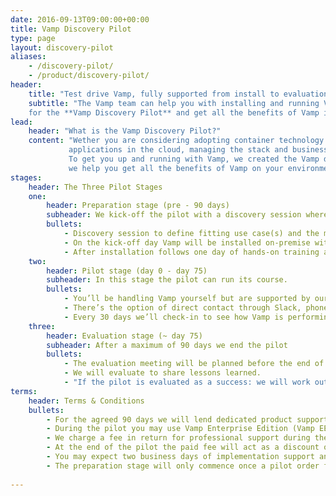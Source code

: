 ```yaml
---
date: 2016-09-13T09:00:00+00:00
title: Vamp Discovery Pilot
type: page
layout: discovery-pilot
aliases:
    - /discovery-pilot/
    - /product/discovery-pilot/    
header:
    title: "Test drive Vamp, fully supported from install to evaluation"
    subtitle: "The Vamp team can help you with installing and running Vamp in your on-prem or cloud based environment. Sign up
    for the **Vamp Discovery Pilot** and get all the benefits of Vamp in record time."
lead:
    header: "What is the Vamp Discovery Pilot?"
    content: "Wether you are considering adopting container technology or already deploy multiple daily releases of your containerised 
             applications in the cloud, managing the stack and business expectations present daunting challenges. Vamp overcomes these challenges. 
             To get you up and running with Vamp, we created the Vamp discovery pilot program: a guided, 90 day hands-on program where 
             we help you get all the benefits of Vamp on your environment and infrastructure."
stages:    
    header: The Three Pilot Stages
    one:
        header: Preparation stage (pre - 90 days)
        subheader: We kick-off the pilot with a discovery session where we jointly define the use cases for Vamp that most benefit your operation.
        bullets:
            - Discovery session to define fitting use case(s) and the measures of success.
            - On the kick-off day Vamp will be installed on-premise with an Unlimited use Vamp Enterprise edition.
            - After installation follows one day of hands-on training and testing of Vamp. This is also supported remotely by a Vamp consultant.
    two:
        header: Pilot stage (day 0 - day 75)
        subheader: In this stage the pilot can run its course.                                      
        bullets:
            - You’ll be handling Vamp yourself but are supported by our engineers.  
            - There’s the option of direct contact through Slack, phone or email with the Vamp engineer.
            - Every 30 days we’ll check-in to see how Vamp is performing and if we’re on track to achieve success.
    three:
        header: Evaluation stage (~ day 75)
        subheader: After a maximum of 90 days we end the pilot
        bullets:
            - The evaluation meeting will be planned before the end of the pilot (typically around day 75).
            - We will evaluate to share lessons learned.
            - "If the pilot is evaluated as a success: we will work out a commercial model for after the pilot."
terms:
    header: Terms & Conditions
    bullets:  
        - For the agreed 90 days we will lend dedicated product support during business hours to help solve Vamp related problems and provide dedicated support.
        - During the pilot you may use Vamp Enterprise Edition (Vamp EE) on an unlimited amount of vCPU’s.
        - We charge a fee in return for professional support during the 90 days and the limitless use of Vamp Enterprise Edition.       
        - At the end of the pilot the paid fee will act as a discount on your license purchase if you decide to purchase Vamp within 30 days after the pilot ends and commit to a 12 month contract.
        - You may expect two business days of implementation support and one business day of training effort.
        - The preparation stage will only commence once a pilot order form is signed and received by us.                
        
---
```

